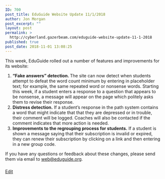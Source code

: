 ```yaml
---
ID: 700
post_title: EduGuide Website Update 11/1/2018
author: Jon Morgan
post_excerpt: ""
layout: post
permalink: >
  http://cyberland.gazerbeam.com/eduguide-website-update-11-1-2018
published: true
post_date: 2018-11-01 13:08:25
---
```

This week, EduGuide rolled out a number of features and improvements for its website:
<ol>
 	<li><b>“Fake answers” detection. </b>The site can now detect when students attempt to defeat the word count minimum by entering in placeholder text; for example, the same repeated word or nonsense words. Starting this week, if a student enters a response to a question that appears to be nonsense, a message will appear on the page which politely asks them to revise their response.</li>
 	<li><b>Distress detection.</b> If a student’s response in the path system contains a word that might indicate that that they are depressed or in trouble, their comment will be logged. Coaches will also be contacted if the comment indicates that more action is needed.</li>
 	<li><b>Improvements to the regrouping process for students.</b> If a student is shown a message saying that their subscription is invalid or expired, they can renew their subscription by clicking on a link and then entering in a new group code.</li>
</ol>
If you have any questions or feedback about these changes, please send them via email to <a href="mailto:web@eduguide.org">web@eduguide.org</a>.

###

<a href="https://docs.google.com/document/d/1cit9TYpkhfW9Dw3RmJ_LJDMnZZTZKfJH-HxquOzJnNQ/edit?usp=sharing">Edit</a>